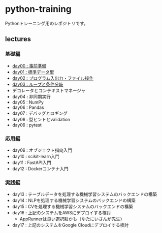 # python-training

Pythonトレーニング用のレポジトリです。

## lectures

### 基礎編

- [day00 : 事前準備                      ](./doc/lecture/prepare/README.md)
- [day01 : 標準データ型                  ](./doc/lecture/std-data-type/README.md)
- [day02 : プログラム入出力・ファイル操作](./doc/lecture/input-output/README.md)
- [day03 : ループと条件分岐              ](./doc/lecture/iterator-generator-branch/README.md)
- デコレータとコンテキストマネージャ
- day04 : 非同期実行
- day05 : NumPy               
- day06 : Pandas              
- day07 : デバッグとロギング  
- day08 : 型ヒントとvalidation
- day09 : pytest              

### 応用編

- day09 : オブジェクト指向入門
- day10 : scikit-learn入門    
- day11 : FastAPI入門         
- day12 : Dockerコンテナ入門  

### 実践編

- day13 : テーブルデータを処理する機械学習システムのバックエンドの構築
- day14 : NLPを処理する機械学習システムのバックエンドの構築           
- day15 : CVを処理する機械学習システムのバックエンドの構築            
- day16 : 上記のシステムをAWSにデプロイする検討                       
  - AppRunnerは良い選択肢かも（ゆたにいさんが先生）
- day17 : 上記のシステムをGoogle Cloudにデプロイする検討              
